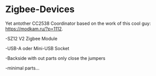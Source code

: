 # Zigbee-Devices

Yet antother CC2538 Coordinator based on the work of this cool guy: https://modkam.ru/?p=1112.

-SZ12 V2 Zigbee Module

-USB-A oder Mini-USB Socket

-Backside with out parts only close the jumpers

-minimal parts...

